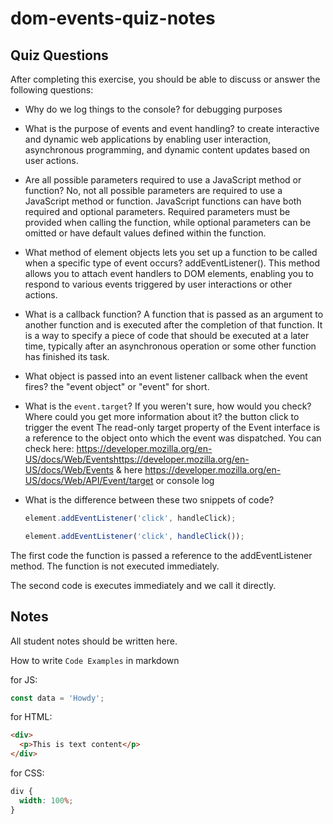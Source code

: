# dom-events-quiz-notes

## Quiz Questions

After completing this exercise, you should be able to discuss or answer the following questions:

- Why do we log things to the console?
  for debugging purposes
- What is the purpose of events and event handling?
  to create interactive and dynamic web applications by enabling user interaction, asynchronous programming, and dynamic content updates based on user actions.
- Are all possible parameters required to use a JavaScript method or function?
  No, not all possible parameters are required to use a JavaScript method or function.
  JavaScript functions can have both required and optional parameters. Required parameters must be provided when calling the function, while optional parameters can be omitted or have default values defined within the function.
- What method of element objects lets you set up a function to be called when a specific type of event occurs?
  addEventListener(). This method allows you to attach event handlers to DOM elements, enabling you to respond to various events triggered by user interactions or other actions.
- What is a callback function?
  A function that is passed as an argument to another function and is executed after the completion of that function. It is a way to specify a piece of code that should be executed at a later time, typically after an asynchronous operation or some other function has finished its task.
- What object is passed into an event listener callback when the event fires?
  the "event object" or "event" for short.
- What is the `event.target`? If you weren't sure, how would you check? Where could you get more information about it?
  the button click to trigger the event
  The read-only target property of the Event interface is a reference to the object onto which the event was dispatched.
  You can check here: https://developer.mozilla.org/en-US/docs/Web/Eventshttps://developer.mozilla.org/en-US/docs/Web/Events & here https://developer.mozilla.org/en-US/docs/Web/API/Event/target
  or console log

- What is the difference between these two snippets of code?
  ```js
  element.addEventListener('click', handleClick);
  ```
  ```js
  element.addEventListener('click', handleClick());
  ```

The first code the function is passed a reference to the addEventListener method. The function is not executed immediately.

The second code is executes immediately and we call it directly.

## Notes

All student notes should be written here.

How to write `Code Examples` in markdown

for JS:

```javascript
const data = 'Howdy';
```

for HTML:

```html
<div>
  <p>This is text content</p>
</div>
```

for CSS:

```css
div {
  width: 100%;
}
```
